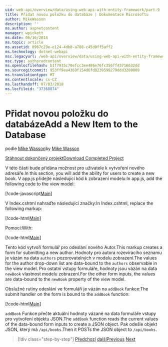 ```yaml
---
uid: web-api/overview/data/using-web-api-with-entity-framework/part-9
title: Přidat novou položku do databáze | Dokumentace Microsoftu
author: MikeWasson
description: ''
ms.author: aspnetcontent
manager: wpickett
ms.date: 06/16/2014
ms.topic: article
ms.assetid: 0967c29e-e124-4db0-a788-c45d0ff5aff2
ms.technology: dotnet-webapi
msc.legacyurl: /web-api/overview/data/using-web-api-with-entity-framework/part-9
msc.type: authoredcontent
ms.openlocfilehash: b1f7935c70efcc3ee486e76fc356ff43716632dd
ms.sourcegitcommit: 953ff9ea4369f154d6fd0239599279ddd3280009
ms.translationtype: MT
ms.contentlocale: cs-CZ
ms.lasthandoff: 07/03/2018
ms.locfileid: "37368874"
---
```

<a name="add-a-new-item-to-the-database"></a><span data-ttu-id="9d120-102">Přidat novou položku do databáze</span><span class="sxs-lookup"><span data-stu-id="9d120-102">Add a New Item to the Database</span></span>
====================
<span data-ttu-id="9d120-103">podle [Mike Wasson](https://github.com/MikeWasson)</span><span class="sxs-lookup"><span data-stu-id="9d120-103">by [Mike Wasson](https://github.com/MikeWasson)</span></span>

[<span data-ttu-id="9d120-104">Stáhnout dokončený projekt</span><span class="sxs-lookup"><span data-stu-id="9d120-104">Download Completed Project</span></span>](https://github.com/MikeWasson/BookService)

<span data-ttu-id="9d120-105">V této části bude přidána možnost pro uživatele k vytvoření nového adresáře.</span><span class="sxs-lookup"><span data-stu-id="9d120-105">In this section, you will add the ability for users to create a new book.</span></span> <span data-ttu-id="9d120-106">V app.js přidejte následující kód k zobrazení modelu:</span><span class="sxs-lookup"><span data-stu-id="9d120-106">In app.js, add the following code to the view model:</span></span>

[!code-javascript[Main](part-9/samples/sample1.js)]

<span data-ttu-id="9d120-107">V Index.cshtml nahraďte následující značky:</span><span class="sxs-lookup"><span data-stu-id="9d120-107">In Index.cshtml, replace the following markup:</span></span>

[!code-html[Main](part-9/samples/sample2.html)]

<span data-ttu-id="9d120-108">Pomocí:</span><span class="sxs-lookup"><span data-stu-id="9d120-108">With:</span></span>

[!code-html[Main](part-9/samples/sample3.html)]

<span data-ttu-id="9d120-109">Tento kód vytvoří formulář pro odeslání nového Autor.</span><span class="sxs-lookup"><span data-stu-id="9d120-109">This markup creates a form for submitting a new author.</span></span> <span data-ttu-id="9d120-110">Hodnoty pro autora rozevíracího seznamu je vázán na data `authors` pozorovatelných v modelu zobrazení.</span><span class="sxs-lookup"><span data-stu-id="9d120-110">The values for the author drop-down list are data-bound to the `authors` observable in the view model.</span></span> <span data-ttu-id="9d120-111">Pro ostatní vstupy formuláře, hodnoty jsou vázán na data `newBook` vlastnost modelu zobrazení.</span><span class="sxs-lookup"><span data-stu-id="9d120-111">For the other form inputs, the values are data-bound to the `newBook` property of the view model.</span></span>

<span data-ttu-id="9d120-112">Obslužné rutiny odeslání ve formuláři je vázán na `addBook` funkce:</span><span class="sxs-lookup"><span data-stu-id="9d120-112">The submit handler on the form is bound to the `addBook` function:</span></span>

[!code-html[Main](part-9/samples/sample4.html)]

<span data-ttu-id="9d120-113">`addBook` Funkce přečte aktuální hodnoty vázané na data formuláře vstupy pro vytvoření objektu JSON.</span><span class="sxs-lookup"><span data-stu-id="9d120-113">The `addBook` function reads the current values of the data-bound form inputs to create a JSON object.</span></span> <span data-ttu-id="9d120-114">Pak odešle objekt JSON, který má `/api/books`.</span><span class="sxs-lookup"><span data-stu-id="9d120-114">Then it POSTs the JSON object to `/api/books`.</span></span>

> [!div class="step-by-step"]
> <span data-ttu-id="9d120-115">[Předchozí](part-8.md)
> [další](part-10.md)</span><span class="sxs-lookup"><span data-stu-id="9d120-115">[Previous](part-8.md)
[Next](part-10.md)</span></span>
